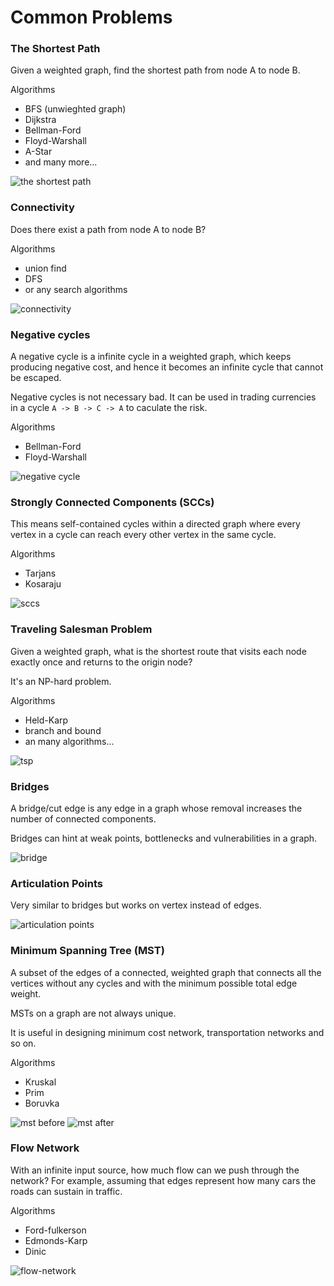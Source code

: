 # Common Problems

### The Shortest Path

Given a weighted graph, find the shortest path from node A to node B.

Algorithms

- BFS (unwieghted graph)
- Dijkstra
- Bellman-Ford
- Floyd-Warshall
- A-Star
- and many more...

![the shortest path](shortest-path.png)

### Connectivity

Does there exist a path from node A to node B?

Algorithms

- union find
- DFS
- or any search algorithms

![connectivity](connectivity.png)

### Negative cycles

A negative cycle is a infinite cycle in a weighted graph, which keeps producing negative cost, and hence it becomes an infinite cycle that cannot be escaped.

Negative cycles is not necessary bad. It can be used in trading currencies in a cycle `A -> B -> C -> A` to caculate the risk.

Algorithms

- Bellman-Ford
- Floyd-Warshall

![negative cycle](negative-cycle.png)

### Strongly Connected Components (SCCs)

This means self-contained cycles within a directed graph where every vertex in a cycle can reach every other vertex in the same cycle.

Algorithms

- Tarjans
- Kosaraju

![sccs](sccs.png)

### Traveling Salesman Problem

Given a weighted graph, what is the shortest route that visits each node exactly once and returns to the origin node?

It's an NP-hard problem.

Algorithms

- Held-Karp
- branch and bound
- an many algorithms...

![tsp](tsp.png)

### Bridges

A bridge/cut edge is any edge in a graph whose removal increases the number of connected components.

Bridges can hint at weak points, bottlenecks and vulnerabilities in a graph.

![bridge](bridge.png)

### Articulation Points

Very similar to bridges but works on vertex instead of edges.

![articulation points](articulation-points.png)

### Minimum Spanning Tree (MST)

A subset of the edges of a connected, weighted graph that connects all the vertices without any cycles and with the minimum possible total edge weight.

MSTs on a graph are not always unique.

It is useful in designing minimum cost network, transportation networks and so on.

Algorithms

- Kruskal
- Prim
- Boruvka

![mst before](mst-before.png)
![mst after](mst-after.png)

### Flow Network

With an infinite input source, how much flow can we push through the network? For example, assuming that edges represent how many cars the roads can sustain in traffic.

Algorithms

- Ford-fulkerson
- Edmonds-Karp
- Dinic

![flow-network](flow-network.png)
